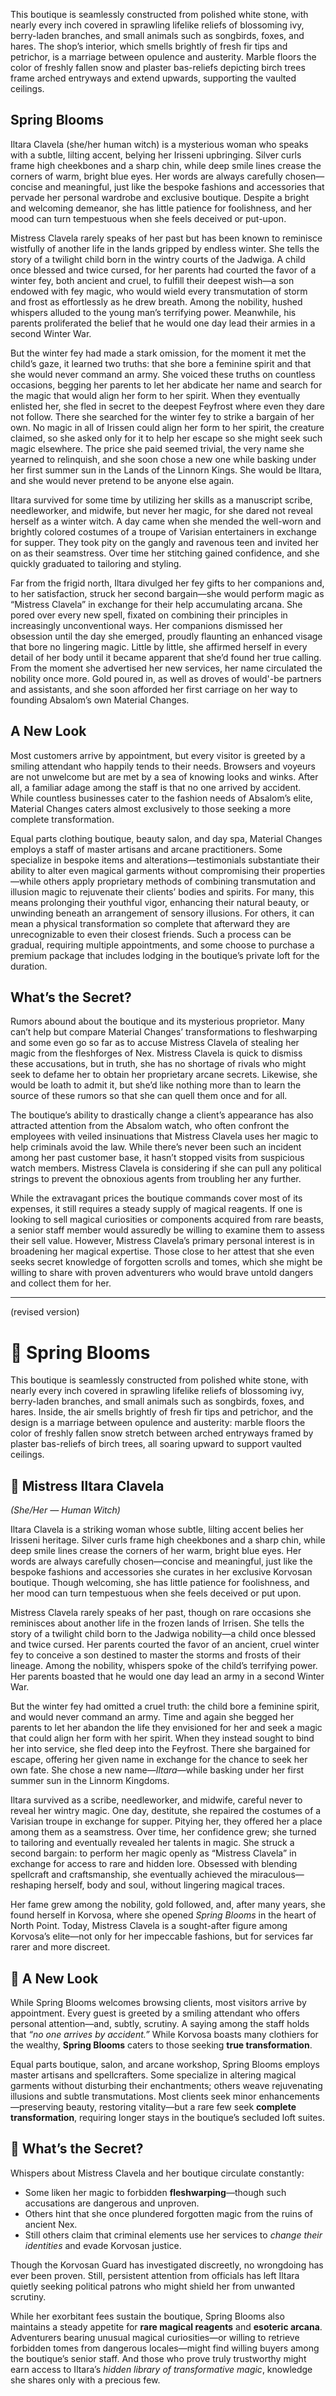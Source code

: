 This boutique is seamlessly constructed from polished white stone, with nearly every inch covered in sprawling lifelike reliefs of blossoming ivy, berry-laden branches, and small animals such as songbirds, foxes, and hares. The shop’s interior, which smells brightly of fresh fir tips and petrichor, is a marriage between opulence and austerity. Marble floors the color of freshly fallen snow and plaster bas-reliefs depicting birch trees frame arched entryways and extend upwards, supporting the vaulted ceilings.
## Spring Blooms
Iltara Clavela (she/her human witch) is a mysterious woman who speaks with a subtle, lilting accent, belying her Irisseni upbringing. Silver curls frame high cheekbones and a sharp chin, while deep smile lines crease the corners of warm, bright blue eyes. Her words are always carefully chosen—concise and meaningful, just like the bespoke fashions and accessories that pervade her personal wardrobe and exclusive boutique. Despite a bright and welcoming demeanor, she has little patience for foolishness, and her mood can turn tempestuous when she feels deceived or put-upon.

Mistress Clavela rarely speaks of her past but has been known to reminisce wistfully of another life in the lands gripped by endless winter. She tells the story of a twilight child born in the wintry courts of the Jadwiga. A child once blessed and twice cursed, for her parents had courted the favor of a winter fey, both ancient and cruel, to fulfill their deepest wish—a son endowed with fey magic, who would wield every transmutation of storm and frost as effortlessly as he drew breath. Among the nobility, hushed whispers alluded to the young man’s terrifying power. Meanwhile, his parents proliferated the belief that he would one day lead their armies in a second Winter War.

But the winter fey had made a stark omission, for the moment it met the child’s gaze, it learned two truths: that she bore a feminine spirit and that she would never command an army. She voiced these truths on countless occasions, begging her parents to let her abdicate her name and search for the magic that would align her form to her spirit. When they eventually enlisted her, she fled in secret to the deepest Feyfrost where even they dare not follow. There she searched for the winter fey to strike a bargain of her own. No magic in all of Irissen could align her form to her spirit, the creature claimed, so she asked only for it to help her escape so she might seek such magic elsewhere. The price she paid seemed trivial, the very name she yearned to relinquish, and she soon chose a new one while basking under her first summer sun in the Lands of the Linnorn Kings. She would be Iltara, and she would never pretend to be anyone else again.

Iltara survived for some time by utilizing her skills as a manuscript scribe, needleworker, and midwife, but never her magic, for she dared not reveal herself as a winter witch. A day came when she mended the well-worn and brightly colored costumes of a troupe of Varisian entertainers in exchange for supper. They took pity on the gangly and ravenous teen and invited her on as their seamstress. Over time her stitching gained confidence, and she quickly graduated to tailoring and styling.

Far from the frigid north, Iltara divulged her fey gifts to her companions and, to her satisfaction, struck her second bargain—she would perform magic as “Mistress Clavela” in exchange for their help accumulating arcana. She pored over every new spell, fixated on combining their principles in increasingly unconventional ways. Her companions dismissed her obsession until the day she emerged, proudly flaunting an enhanced visage that bore no lingering magic. Little by little, she affirmed herself in every detail of her body until it became apparent that she’d found her true calling. From the moment she advertised her new services, her name circulated the nobility once more. Gold poured in, as well as droves of would'-be partners and assistants, and she soon afforded her first carriage on her way to founding Absalom’s own Material Changes.
## A New Look
Most customers arrive by appointment, but every visitor is greeted by a smiling attendant who happily tends to their needs. Browsers and voyeurs are not unwelcome but are met by a sea of knowing looks and winks. After all, a familiar adage among the staff is that no one arrived by accident. While countless businesses cater to the fashion needs of Absalom’s elite, Material Changes caters almost exclusively to those seeking a more complete transformation.

Equal parts clothing boutique, beauty salon, and day spa, Material Changes employs a staff of master artisans and arcane practitioners. Some specialize in bespoke items and alterations—testimonials substantiate their ability to alter even magical garments without compromising their properties—while others apply proprietary methods of combining transmutation and illusion magic to rejuvenate their clients’ bodies and spirits. For many, this means prolonging their youthful vigor, enhancing their natural beauty, or unwinding beneath an arrangement of sensory illusions. For others, it can mean a physical transformation so complete that afterward they are unrecognizable to even their closest friends. Such a process can be gradual, requiring multiple appointments, and some choose to purchase a premium package that includes lodging in the boutique’s private loft for the duration.
## What’s the Secret?
Rumors abound about the boutique and its mysterious proprietor. Many can’t help but compare Material Changes’ transformations to fleshwarping and some even go so far as to accuse Mistress Clavela of stealing her magic from the fleshforges of Nex. Mistress Clavela is quick to dismiss these accusations, but in truth, she has no shortage of rivals who might seek to defame her to obtain her proprietary arcane secrets. Likewise, she would be loath to admit it, but she’d like nothing more than to learn the source of these rumors so that she can quell them once and for all.

The boutique’s ability to drastically change a client’s appearance has also attracted attention from the Absalom watch, who often confront the employees with veiled insinuations that Mistress Clavela uses her magic to help criminals avoid the law. While there’s never been such an incident among her past customer base, it hasn’t stopped visits from suspicious watch members. Mistress Clavela is considering if she can pull any political strings to prevent the obnoxious agents from troubling her any further.

While the extravagant prices the boutique commands cover most of its expenses, it still requires a steady supply of magical reagents. If one is looking to sell magical curiosities or components acquired from rare beasts, a senior staff member would assuredly be willing to examine them to assess their sell value. However, Mistress Clavela’s primary personal interest is in broadening her magical expertise. Those close to her attest that she even seeks secret knowledge of forgotten scrolls and tomes, which she might be willing to share with proven adventurers who would brave untold dangers and collect them for her.

---
(revised version)
# **🌿 Spring Blooms**
This boutique is seamlessly constructed from polished white stone, with nearly every inch covered in sprawling lifelike reliefs of blossoming ivy, berry-laden branches, and small animals such as songbirds, foxes, and hares. Inside, the air smells brightly of fresh fir tips and petrichor, and the design is a marriage between opulence and austerity: marble floors the color of freshly fallen snow stretch between arched entryways framed by plaster bas-reliefs of birch trees, all soaring upward to support vaulted ceilings.
## **🌸 Mistress Iltara Clavela**
_(She/Her — Human Witch)_  

Iltara Clavela is a striking woman whose subtle, lilting accent belies her Irisseni heritage. Silver curls frame high cheekbones and a sharp chin, while deep smile lines crease the corners of her warm, bright blue eyes. Her words are always carefully chosen—concise and meaningful, just like the bespoke fashions and accessories she curates in her exclusive Korvosan boutique. Though welcoming, she has little patience for foolishness, and her mood can turn tempestuous when she feels deceived or put upon.

Mistress Clavela rarely speaks of her past, though on rare occasions she reminisces about another life in the frozen lands of Irrisen. She tells the story of a twilight child born to the Jadwiga nobility—a child once blessed and twice cursed. Her parents courted the favor of an ancient, cruel winter fey to conceive a son destined to master the storms and frosts of their lineage. Among the nobility, whispers spoke of the child’s terrifying power. Her parents boasted that he would one day lead an army in a second Winter War.

But the winter fey had omitted a cruel truth: the child bore a feminine spirit, and would never command an army. Time and again she begged her parents to let her abandon the life they envisioned for her and seek a magic that could align her form with her spirit. When they instead sought to bind her into service, she fled deep into the Feyfrost. There she bargained for escape, offering her given name in exchange for the chance to seek her own fate. She chose a new name—_Iltara_—while basking under her first summer sun in the Linnorm Kingdoms.

Iltara survived as a scribe, needleworker, and midwife, careful never to reveal her wintry magic. One day, destitute, she repaired the costumes of a Varisian troupe in exchange for supper. Pitying her, they offered her a place among them as a seamstress. Over time, her confidence grew; she turned to tailoring and eventually revealed her talents in magic. She struck a second bargain: to perform her magic openly as “Mistress Clavela” in exchange for access to rare and hidden lore. Obsessed with blending spellcraft and craftsmanship, she eventually achieved the miraculous—reshaping herself, body and soul, without lingering magical traces.

Her fame grew among the nobility, gold followed, and, after many years, she found herself in Korvosa, where she opened _Spring Blooms_ in the heart of North Point. Today, Mistress Clavela is a sought-after figure among Korvosa’s elite—not only for her impeccable fashions, but for services far rarer and more discreet.
## **🌼 A New Look**  

While Spring Blooms welcomes browsing clients, most visitors arrive by appointment. Every guest is greeted by a smiling attendant who offers personal attention—and, subtly, scrutiny. A saying among the staff holds that _“no one arrives by accident.”_ While Korvosa boasts many clothiers for the wealthy, **Spring Blooms** caters to those seeking **true transformation**.

Equal parts boutique, salon, and arcane workshop, Spring Blooms employs master artisans and spellcrafters. Some specialize in altering magical garments without disturbing their enchantments; others weave rejuvenating illusions and subtle transmutations. Most clients seek minor enhancements—preserving beauty, restoring vitality—but a rare few seek **complete transformation**, requiring longer stays in the boutique’s secluded loft suites.
## **🌙 What’s the Secret?**

Whispers about Mistress Clavela and her boutique circulate constantly:
- Some liken her magic to forbidden **fleshwarping**—though such accusations are dangerous and unproven.
- Others hint that she once plundered forgotten magic from the ruins of ancient Nex.
- Still others claim that criminal elements use her services to _change their identities_ and evade Korvosan justice.

Though the Korvosan Guard has investigated discreetly, no wrongdoing has ever been proven. Still, persistent attention from officials has left Iltara quietly seeking political patrons who might shield her from unwanted scrutiny.

While her exorbitant fees sustain the boutique, Spring Blooms also maintains a steady appetite for **rare magical reagents** and **esoteric arcana**. Adventurers bearing unusual magical curiosities—or willing to retrieve forbidden tomes from dangerous locales—might find willing buyers among the boutique’s senior staff. And those who prove truly trustworthy might earn access to Iltara’s _hidden library of transformative magic_, knowledge she shares only with a precious few.